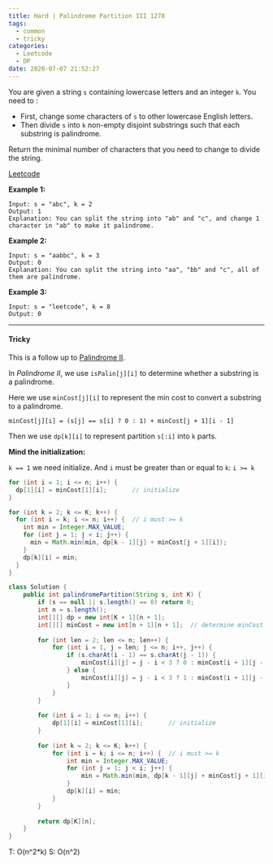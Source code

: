 ```yaml
---
title: Hard | Palindrome Partition III 1278
tags:
  - common
  - tricky
categories:
  - Leetcode
  - DP
date: 2020-07-07 21:52:27
---
```


You are given a string `s` containing lowercase letters and an integer `k`. You need to :

- First, change some characters of `s` to other lowercase English letters.
- Then divide `s` into `k` non-empty disjoint substrings such that each substring is palindrome.

Return the minimal number of characters that you need to change to divide the string.

[Leetcode](https://leetcode.com/problems/palindrome-partitioning-iii/)

<!--more-->

**Example 1:**

```
Input: s = "abc", k = 2
Output: 1
Explanation: You can split the string into "ab" and "c", and change 1 character in "ab" to make it palindrome.
```

**Example 2:**

```
Input: s = "aabbc", k = 3
Output: 0
Explanation: You can split the string into "aa", "bb" and "c", all of them are palindrome.
```

**Example 3:**

```
Input: s = "leetcode", k = 8
Output: 0
```

---

#### Tricky 

This is a follow up to [Palindrome II](https://leetcode.com/problems/palindrome-partitioning-ii/).

In *Palindrome II*, we use `isPalin[j][i]` to determine whether a substring is a palindrome.

Here we use `minCost[j][i]` to represent the min cost to convert a substring to a palindrome.

`minCost[j][i] = (s[j] == s[i] ? 0 : 1) + minCost[j + 1][i - 1]`

Then we use `dp[k][i]` to represent partition `s[:i]` into `k` parts.

**Mind the initialization:** 

`k == 1` we need initialize. And `i` must be greater than or equal to `k`: `i >= k`

```java
for (int i = 1; i <= n; i++) {
  dp[1][i] = minCost[1][i];       // initialize
}        

for (int k = 2; k <= K; k++) {
  for (int i = k; i <= n; i++) {  // i must >= k
    int min = Integer.MAX_VALUE;
    for (int j = 1; j < i; j++) {
      min = Math.min(min, dp[k - 1][j] + minCost[j + 1][i]);
    }
    dp[k][i] = min;
  }
}
```

```java
class Solution {
    public int palindromePartition(String s, int K) {
        if (s == null || s.length() == 0) return 0;
        int n = s.length();
        int[][] dp = new int[K + 1][n + 1];
        int[][] minCost = new int[n + 1][n + 1];  // determine minCost to convert a string to palindrome
        
        for (int len = 2; len <= n; len++) {
            for (int i = 1, j = len; j <= n; i++, j++) {
                if (s.charAt(i - 1) == s.charAt(j - 1)) {
                    minCost[i][j] = j - i < 3 ? 0 : minCost[i + 1][j - 1];
                } else {
                    minCost[i][j] = j - i < 3 ? 1 : minCost[i + 1][j - 1] + 1;
                }
            }
        }
        
        for (int i = 1; i <= n; i++) {
            dp[1][i] = minCost[1][i];       // initialize
        }        
        
        for (int k = 2; k <= K; k++) {
            for (int i = k; i <= n; i++) {  // i must >= k
                int min = Integer.MAX_VALUE;
                for (int j = 1; j < i; j++) {
                    min = Math.min(min, dp[k - 1][j] + minCost[j + 1][i]);
                }
                dp[k][i] = min;
            }
        }
        
        return dp[K][n];
    }
}
```

T: O(n^2\*k)			S: O(n^2)